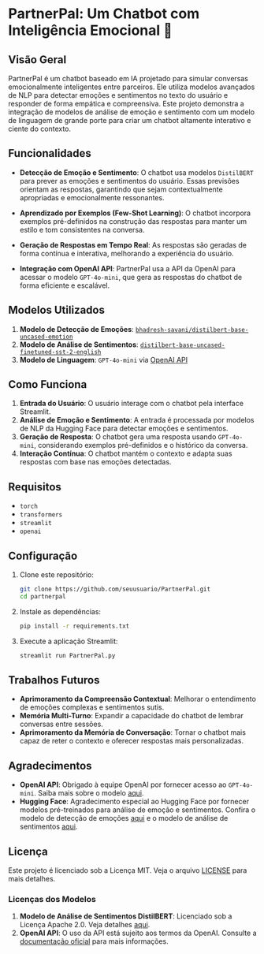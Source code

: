 # PartnerPal: Um Chatbot com Inteligência Emocional 💞

## Visão Geral

PartnerPal é um chatbot baseado em IA projetado para simular conversas emocionalmente inteligentes entre parceiros. Ele utiliza modelos avançados de NLP para detectar emoções e sentimentos no texto do usuário e responder de forma empática e compreensiva. Este projeto demonstra a integração de modelos de análise de emoção e sentimento com um modelo de linguagem de grande porte para criar um chatbot altamente interativo e ciente do contexto.


## Funcionalidades

- **Detecção de Emoção e Sentimento**: O chatbot usa modelos `DistilBERT` para prever as emoções e sentimentos do usuário. Essas previsões orientam as respostas, garantindo que sejam contextualmente apropriadas e emocionalmente ressonantes.
  
- **Aprendizado por Exemplos (Few-Shot Learning)**: O chatbot incorpora exemplos pré-definidos na construção das respostas para manter um estilo e tom consistentes na conversa.

- **Geração de Respostas em Tempo Real**: As respostas são geradas de forma contínua e interativa, melhorando a experiência do usuário.

- **Integração com OpenAI API**: PartnerPal usa a API da OpenAI para acessar o modelo `GPT-4o-mini`, que gera as respostas do chatbot de forma eficiente e escalável.

## Modelos Utilizados

1. **Modelo de Detecção de Emoções**: [`bhadresh-savani/distilbert-base-uncased-emotion`](https://huggingface.co/bhadresh-savani/distilbert-base-uncased-emotion)
2. **Modelo de Análise de Sentimentos**: [`distilbert-base-uncased-finetuned-sst-2-english`](https://huggingface.co/distilbert/distilbert-base-uncased-finetuned-sst-2-english)
3. **Modelo de Linguagem**: `GPT-4o-mini` via [OpenAI API](https://openai.com/research/gpt-4)

## Como Funciona

1. **Entrada do Usuário**: O usuário interage com o chatbot pela interface Streamlit.
2. **Análise de Emoção e Sentimento**: A entrada é processada por modelos de NLP da Hugging Face para detectar emoções e sentimentos.
3. **Geração de Resposta**: O chatbot gera uma resposta usando `GPT-4o-mini`, considerando exemplos pré-definidos e o histórico da conversa.
4. **Interação Contínua**: O chatbot mantém o contexto e adapta suas respostas com base nas emoções detectadas.

## Requisitos

- `torch`
- `transformers`
- `streamlit`
- `openai`

## Configuração

1. Clone este repositório:
    ```bash
    git clone https://github.com/seuusuario/PartnerPal.git
    cd partnerpal
    ```

2. Instale as dependências:
    ```bash
    pip install -r requirements.txt
    ```

3. Execute a aplicação Streamlit:
    ```bash
    streamlit run PartnerPal.py
    ```

## Trabalhos Futuros

- **Aprimoramento da Compreensão Contextual**: Melhorar o entendimento de emoções complexas e sentimentos sutis.
- **Memória Multi-Turno**: Expandir a capacidade do chatbot de lembrar conversas entre sessões.
- **Aprimoramento da Memória de Conversação**: Tornar o chatbot mais capaz de reter o contexto e oferecer respostas mais personalizadas.

## Agradecimentos

- **OpenAI API**: Obrigado à equipe OpenAI por fornecer acesso ao `GPT-4o-mini`. Saiba mais sobre o modelo [aqui](https://openai.com/research/gpt-4).
- **Hugging Face**: Agradecimento especial ao Hugging Face por fornecer modelos pré-treinados para análise de emoção e sentimentos. Confira o modelo de detecção de emoções [aqui](https://huggingface.co/bhadresh-savani/distilbert-base-uncased-emotion) e o modelo de análise de sentimentos [aqui](https://huggingface.co/distilbert/distilbert-base-uncased-finetuned-sst-2-english).

## Licença

Este projeto é licenciado sob a Licença MIT. Veja o arquivo [LICENSE](LICENSE) para mais detalhes.

### Licenças dos Modelos

1. **Modelo de Análise de Sentimentos DistilBERT**: Licenciado sob a Licença Apache 2.0. Veja detalhes [aqui](https://huggingface.co/distilbert/distilbert-base-uncased-finetuned-sst-2-english/discussions).
2. **OpenAI API**: O uso da API está sujeito aos termos da OpenAI. Consulte a [documentação oficial](https://openai.com/research/gpt-4) para mais informações.



